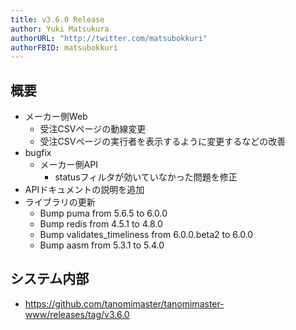 ```yaml
---
title: v3.6.0 Release
author: Yuki Matsukura
authorURL: "http://twitter.com/matsubokkuri"
authorFBID: matsubokkuri
---
```


## 概要

- メーカー側Web
  - 受注CSVページの動線変更
  - 受注CSVページの実行者を表示するように変更するなどの改善
- bugfix
  - メーカー側API
    - statusフィルタが効いていなかった問題を修正
- APIドキュメントの説明を追加
- ライブラリの更新
  - Bump puma from 5.6.5 to 6.0.0
  - Bump redis from 4.5.1 to 4.8.0
  - Bump validates_timeliness from 6.0.0.beta2 to 6.0.0
  - Bump aasm from 5.3.1 to 5.4.0

## システム内部

- https://github.com/tanomimaster/tanomimaster-www/releases/tag/v3.6.0

